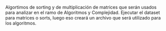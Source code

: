 Algortimos de sorting y de multiplicación de matrices que serán usados para analizar en el ramo de Algoritmos y Complejidad.
Ejecutar el dataset para matrices o sorts, luego eso creará un archivo que será utilizado para los algoritmos.
